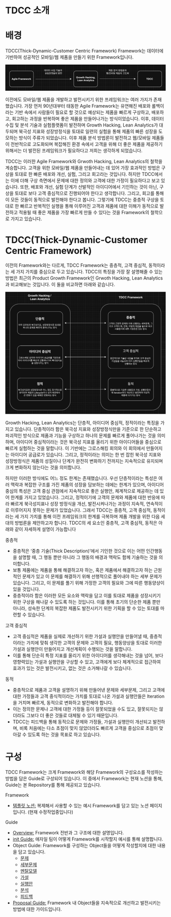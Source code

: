 # TDCC 소개

# 배경

TDCC(Thick-Dynamic-Customer Centric Framework) Framework는 데이터에 기반하여 성공적인 모바일/웹 제품을 만들기 위한 Framework입니다.

<img src = "./resources/image/readme/1.png">

이전에도 모바일/웹 제품을 개발하고 발전시키기 위한 프레임워크는 여러 가지가 존재했습니다. 가장 먼저 90년대부터 태동한 Agile Framework는 유연해진 배포와 롤백이라는 기반 속에서 사람들이 필요로 할 것으로 예상되는 제품을 빠르게 구상하고, 배포하고, 회고하는 과정을 반복하며 좋은 제품을 만들어나가는 방식이었습니다. 이후, 데이터 수집 및 분석 기술과 실험플랫폼이 발전하며 Growth Hacking, Lean Analytics가 대두되며 북극성 지표와 성장방정식을 토대로 일련의 실험을 통해 제품의 빠른 성장을 도모하는 방식이 주류가 되었습니다. 이후 제품 분석 방법론이 발전하고 웹/모바일 제품들이 전반적으로 고도화되며 복잡해진 환경 속에서 고객을 위해 더 좋은 제품을 제공하기 위해서는 더 발전된 프레임워크가 필요하다고 저희는 생각하게 되었습니다.

TDCC는 이러한 Agile Framework와 Grwoth Hacking, Lean Analytics의 철학을 계승합니다. 고객을 위한 모바일/웹 제품을 만들어내는 데 있어 가장 효과적인 방법은 구상을 토대로 한 빠른 배포와 개선, 실험, 그리고 회고라는 것입니다. 하지만 TDCC에서는 이에 더해 구상 측면에서 문제에 대한 정의와 고객에 대한 가정이 필요하다고 보고 있습니다. 또한, 배포와 개선, 실험 단계가 산발적인 아이디어에서 기인하는 것이 아닌, 구상을 토대로 보다 고객 중심적으로 진행되어야 한다고 생각합니다. 그리고, 회고를 통해 이 모든 것들이 동적으로 발전해야 한다고 봅니다. 그렇기에 TDCC는 중층적 구상을 토대로 한 빠르고 반복적인 실행을 통해 이루어진 고객과 제품에 대한 이해가 동적으로 발전하고 적용될 때 좋은 제품을 가장 빠르게 만들 수 있다는 것을 Framework의 철학으로 가지고 있습니다.

# TDCC(Thick-Dynamic-Customer Centric Framework)

이전의 Framework와는 다르게, TDCC Framework는 중층적, 고객 중심적, 동적이라는 세 가지 가치를 중심으로 두고 있습니다. TDCC의 특징을 가장 잘 설명해줄 수 있는 방법은 최근의 Product Growth Framework인 Grwoth Hacking, Lean Analytics과 비교해보는 것입니다. 이 둘을 비교하면 아래와 같습니다.

<img src = "./resources/image/readme/2.png">

Growth Hacking, Lean Analytics는 단층적, 아이디어 중심적, 정적이라는 특징을 가지고 있습니다. 단층적이라 함은 북극성 지표와 성장방정식만을 기준으로 한 단순하고 파괴적인 방식으로 제품과 기능을 구상하고 하나의 문제를 빠르게 풀어나가는 것을 의미하며, 아이디어 중심적이라는 것은 북극성 지표를 올리기 위한 아이디어들을 중심으로 빠르게 실험하는 것을 말합니다. 이 기반에는 그로스해킹 회의와 이 회의에서 만들어지는 아이디어 공급로가 있습니다. 그리고, 정적이라는 의미는 한 번 잡힌 북극성 지표와 성장방정식은 제품의 성질이나 단계가 완전히 변화하기 전까지는 지속적으로 유지되며 크게 변화하지 않는다는 것을 의미합니다. 

하지만 이러한 방식에도 어느 정도 한계는 존재했습니다. 우선 단층적이라는 특성은 여러 맥락과 복잡한 구조를 가진 제품의 성장을 담보하는 데에는 한계가 있으며, 아이디어 중심의 특성은 고객 중심 관점에서 지속적으로 좋은 실행안, 체계적으로 제공하는 데 있어 한계를 가지고 있었습니다. 그리고, 정적이기에 고객의 문제와 제품에 대한 반응에 따라 빠르게 북극성지표나 성장 방정식을 개선, 발전시켜나가는 과정이 지속적, 연속적이로 이루어지지 못하는 문제가 있었습니다. 그래서 TDCC는 중층적, 고객 중심적, 동적이라는 세 가지 가치를 통해 이전 프레임워크의 한계를 극복하며 제품 개발을 위한 다음 세대의 방법론을 제안하고자 합니다. TDCC의 세 요소인 중층적, 고객 중심적, 동적은 아래와 같이 자세하게 설명이 가능합니다

중층적

- 중층적은 ‘중층 기술(Thick Description)’에서 기인한 것으로 이는 어떤 인간행동을 설명할 때, 그 행동 뿐만 아니라 그 행동의 배경과 맥락도 함께 기술하는 것을 의미합니다.
- 보통 제품에는 제품을 통해 해결하고자 하는, 혹은 제품에서 해결하고자 하는 근원적인 문제가 있고 이 문제를 해결하기 위해 선행적으로 풀어내야 하는 세부 문제가 있습니다. 그리고, 이 문제를 풀기 위해 가정한 고객의 필요와 그에 따른 행동양상이 있을 것입니다.
- 중층적이라 함은 이러한 모든 요소와 맥락을 담고 이를 토대로 제품을 성장시키기 위한 구상을 해나갈 수 있도록 하는 것입니다. 이를 통해 초기의 단순한 제품 뿐만 아니라, 성숙한 단계의 복잡한 제품도 발전시키기 위한 기획을 할 수 있는 토대를 마련할 수 있습니다.

고객 중심적

- 고객 중심적은 제품을 실제로 개선하기 위한 가설과 실행안을 만들어낼 때, 중층적이라는 가치에 맞춰 생각한 고객의 문제와 고객의 필요, 행동양상을 토대로 이러한 가설과 실행안이 만들어지고 개선계획이 수행되는 것을 말합니다.
- 이를 통해 단순히 특정 지표를 올리기 위한 아이디어를 생각해내는 것을 넘어, 보다 영향력있는 가설과 실행안을 구상할 수 있고, 고객에게 보다 체계적으로 접근하여 효과가 있는 것은 발전시키고, 없는 것은 소거해나갈 수 있습니다.

동적

- 중층적으로 제품과 고객을 설명하기 위해 만들어낸 문제와 세부문제, 그리고 고객에 대한 가정들과 고객 중식적이라는 가치를 토대로 나온 가설과 실행안들은 Iteration을 거치며 빠르게, 동적으로 변화하고 발전해야 합니다.
- 이는 정의한 문제나 고객에 대한 가정들 등이 잘못되었을 수도 있고, 잘못되지는 않더라도 그보다 더 좋은 것들로 대체될 수 있기 때문입니다.
- TDCC는 피드백을 통해 동적으로 문제와 가정들, 가설과 실행안이 개선되고 발전하며, 비록 처음에는 다소 초점이 맞지 않았더라도 빠르게 고객을 중심으로 초점이 맞아갈 수 있도록 하는 것을 목표로 하고 있습니다.

# 구성

TDCC Framework는 크게 Framework와 해당 Framework의 구성요소를 작성하는 방법을 담은 Guide로 구성되어 있습니다. 이 중에서 Framework는 현재 노션을 통해, Guide는 본 Repository를 통해 제공되고 있습니다.

Framework

- [템플릿 노션:](https://www.notion.so/TDCC-793699ffc34f4fa59dca40740ee8a689) 복제해서 사용할 수 있는 예시 Framework를 담고 있는 노션 페이지입니다. (현재 수정작업중입니다)

Guide

- [Overview:](https://github.com/tdcc-framework/tdcc-framework/blob/main/guide/overview/%EA%B0%9C%EC%9A%94.md) Framework 전반과 그 구조에 대한 설명입니다.
- [init Guide:](https://github.com/tdcc-framework/tdcc-framework/blob/main/guide/init/%EC%8B%9C%EC%9E%91%ED%95%98%EA%B8%B0.md) 애자일 팀이 어떻게 Framework를 시작할지 예시를 통해 설명합니다.
- Object Guide: Framework를 구성하는 Object들을 어떻게 작성할지에 대한 내용을 담고 있습니다.
    - [문제](https://github.com/tdcc-framework/tdcc-framework/blob/main/guide/object/%EB%AC%B8%EC%A0%9C.md)
    - [세부문제](https://github.com/tdcc-framework/tdcc-framework/blob/main/guide/object/%EC%84%B8%EB%B6%80%EB%AC%B8%EC%A0%9C.md)
    - [멘탈모델](https://github.com/tdcc-framework/tdcc-framework/blob/main/guide/object/%EB%A9%98%ED%83%88%EB%AA%A8%EB%8D%B8.md)
    - [가설](https://github.com/tdcc-framework/tdcc-framework/blob/main/guide/object/%EA%B0%80%EC%84%A4.md)
    - [실행안](https://github.com/tdcc-framework/tdcc-framework/blob/main/guide/object/%EC%8B%A4%ED%96%89%EC%95%88.md)
    - [분석](https://github.com/tdcc-framework/tdcc-framework/blob/main/guide/object/%EB%B6%84%EC%84%9D.md)
    - [피드백](https://github.com/tdcc-framework/tdcc-framework/blob/main/guide/object/%ED%94%BC%EB%93%9C%EB%B0%B1.md)
- [Proposal Guide:](https://github.com/tdcc-framework/tdcc-framework/blob/main/guide/proposal/Proposal.md) Framework 내 Object들을 지속적으로 개선하고 발전시키는 방법에 대한 가이드입니다.